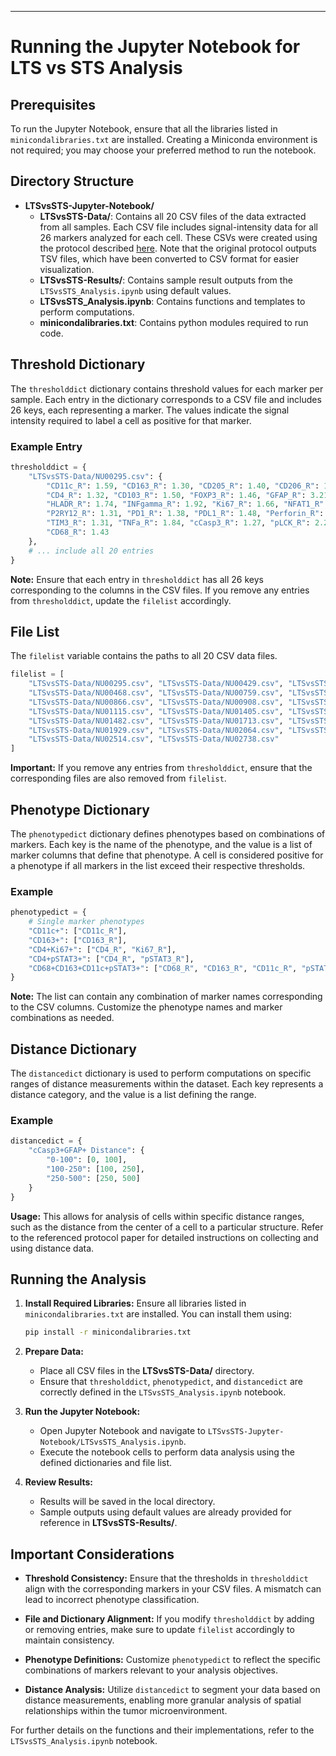 ---
# Running the Jupyter Notebook for LTS vs STS Analysis

## Prerequisites

To run the Jupyter Notebook, ensure that all the libraries listed in `minicondalibraries.txt` are installed. Creating a Miniconda environment is not required; you may choose your preferred method to run the notebook.

## Directory Structure

- **LTSvsSTS-Jupyter-Notebook/**
  - **LTSvsSTS-Data/**: Contains all 20 CSV files of the data extracted from all samples. Each CSV file includes signal-intensity data for all 26 markers analyzed for each cell. These CSVs were created using the protocol described [here](#). Note that the original protocol outputs TSV files, which have been converted to CSV format for easier visualization.
  - **LTSvsSTS-Results/**: Contains sample result outputs from the `LTSvsSTS_Analysis.ipynb` using default values.
  - **LTSvsSTS_Analysis.ipynb**: Contains functions and templates to perform computations.
  - **minicondalibraries.txt**: Contains python modules required to run code.

## Threshold Dictionary

The `thresholddict` dictionary contains threshold values for each marker per sample. Each entry in the dictionary corresponds to a CSV file and includes 26 keys, each representing a marker. The values indicate the signal intensity required to label a cell as positive for that marker.

### Example Entry

```python
thresholddict = {
    "LTSvsSTS-Data/NU00295.csv": {
        "CD11c_R": 1.59, "CD163_R": 1.30, "CD205_R": 1.40, "CD206_R": 1.40, "CD8_R": 1.85,
        "CD4_R": 1.32, "CD103_R": 1.50, "FOXP3_R": 1.46, "GFAP_R": 3.21, "GRZMB_R": 1.89,
        "HLADR_R": 1.74, "INFgamma_R": 1.92, "Ki67_R": 1.66, "NFAT1_R": 1.89, "NFAT2_R": 2.50,
        "P2RY12_R": 1.31, "PD1_R": 1.38, "PDL1_R": 1.48, "Perforin_R": 1.63, "SOX2_R": 2.20,
        "TIM3_R": 1.31, "TNFa_R": 1.84, "cCasp3_R": 1.27, "pLCK_R": 2.20, "pSTAT3_R": 1.26,
        "CD68_R": 1.43
    },
    # ... include all 20 entries
}
```

**Note:** Ensure that each entry in `thresholddict` has all 26 keys corresponding to the columns in the CSV files. If you remove any entries from `thresholddict`, update the `filelist` accordingly.

## File List

The `filelist` variable contains the paths to all 20 CSV data files.

```python
filelist = [
    "LTSvsSTS-Data/NU00295.csv", "LTSvsSTS-Data/NU00429.csv", "LTSvsSTS-Data/NU00431.csv",
    "LTSvsSTS-Data/NU00468.csv", "LTSvsSTS-Data/NU00759.csv", "LTSvsSTS-Data/NU00826.csv",
    "LTSvsSTS-Data/NU00866.csv", "LTSvsSTS-Data/NU00908.csv", "LTSvsSTS-Data/NU01094.csv",
    "LTSvsSTS-Data/NU01115.csv", "LTSvsSTS-Data/NU01405.csv", "LTSvsSTS-Data/NU01420.csv",
    "LTSvsSTS-Data/NU01482.csv", "LTSvsSTS-Data/NU01713.csv", "LTSvsSTS-Data/NU01798.csv",
    "LTSvsSTS-Data/NU01929.csv", "LTSvsSTS-Data/NU02064.csv", "LTSvsSTS-Data/NU02359.csv",
    "LTSvsSTS-Data/NU02514.csv", "LTSvsSTS-Data/NU02738.csv"
]
```

**Important:** If you remove any entries from `thresholddict`, ensure that the corresponding files are also removed from `filelist`.

## Phenotype Dictionary

The `phenotypedict` dictionary defines phenotypes based on combinations of markers. Each key is the name of the phenotype, and the value is a list of marker columns that define that phenotype. A cell is considered positive for a phenotype if all markers in the list exceed their respective thresholds.

### Example

```python
phenotypedict = {
    # Single marker phenotypes
    "CD11c+": ["CD11c_R"],
    "CD163+": ["CD163_R"],
    "CD4+Ki67+": ["CD4_R", "Ki67_R"],
    "CD4+pSTAT3+": ["CD4_R", "pSTAT3_R"],
    "CD68+CD163+CD11c+pSTAT3+": ["CD68_R", "CD163_R", "CD11c_R", "pSTAT3_R"],
}
```

**Note:** The list can contain any combination of marker names corresponding to the CSV columns. Customize the phenotype names and marker combinations as needed.

## Distance Dictionary

The `distancedict` dictionary is used to perform computations on specific ranges of distance measurements within the dataset. Each key represents a distance category, and the value is a list defining the range.

### Example

```python
distancedict = {
    "cCasp3+GFAP+ Distance": {
        "0-100": [0, 100],
        "100-250": [100, 250],
        "250-500": [250, 500]
    }
}
```

**Usage:** This allows for analysis of cells within specific distance ranges, such as the distance from the center of a cell to a particular structure. Refer to the referenced protocol paper for detailed instructions on collecting and using distance data.

## Running the Analysis

1. **Install Required Libraries:**
   Ensure all libraries listed in `minicondalibraries.txt` are installed. You can install them using:

   ```bash
   pip install -r minicondalibraries.txt
   ```

2. **Prepare Data:**
   - Place all CSV files in the **LTSvsSTS-Data/** directory.
   - Ensure that `thresholddict`, `phenotypedict`, and `distancedict` are correctly defined in the `LTSvsSTS_Analysis.ipynb` notebook.

3. **Run the Jupyter Notebook:**
   - Open Jupyter Notebook and navigate to `LTSvsSTS-Jupyter-Notebook/LTSvsSTS_Analysis.ipynb`.
   - Execute the notebook cells to perform data analysis using the defined dictionaries and file list.

4. **Review Results:**
   - Results will be saved in the local directory.
   - Sample outputs using default values are already provided for reference in **LTSvsSTS-Results/**.

## Important Considerations

- **Threshold Consistency:** Ensure that the thresholds in `thresholddict` align with the corresponding markers in your CSV files. A mismatch can lead to incorrect phenotype classification.
  
- **File and Dictionary Alignment:** If you modify `thresholddict` by adding or removing entries, make sure to update `filelist` accordingly to maintain consistency.

- **Phenotype Definitions:** Customize `phenotypedict` to reflect the specific combinations of markers relevant to your analysis objectives.

- **Distance Analysis:** Utilize `distancedict` to segment your data based on distance measurements, enabling more granular analysis of spatial relationships within the tumor microenvironment.

For further details on the functions and their implementations, refer to the `LTSvsSTS_Analysis.ipynb` notebook.

